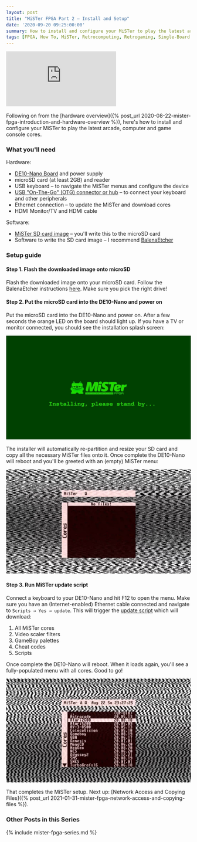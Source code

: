 ```yaml
---
layout: post
title: "MiSTer FPGA Part 2 – Install and Setup"
date: '2020-09-20 09:25:00:00'
summary: How to install and configure your MiSTer to play the latest arcade, computer and game console cores ...
tags: [FPGA, How To, MiSTer, Retrocomputing, Retrogaming, Single-Board Computing]
---
```


<div class="youtube-container">
<iframe src="https://www.youtube.com/embed/X77hmWYz9VM?rel=0" 
frameborder="0" allowfullscreen class="youtube-video"></iframe>
</div> 

Following on from the [hardware overview]({% post_url 2020-08-22-mister-fpga-introduction-and-hardware-overview %}), here's how to install and configure your MiSTer to play the latest arcade, computer and game console cores.


### What you'll need

Hardware:

* <a href="https://github.com/MiSTer-devel/Main_MiSTer/wiki/How-to-start-with-MiSTer#1-de10-nano-board" target="_blank">DE10-Nano Board</a> and power supply
* microSD card (at least 2GB) and reader
* USB keyboard – to navigate the MiSTer menus and configure the device
* <a href="https://github.com/MiSTer-devel/Main_MiSTer/wiki/How-to-start-with-MiSTer#2-usb-connection" target="_blank">USB "On-The-Go" (OTG) connector or hub</a> – to connect your keyboard and other peripherals
* Ethernet connection – to update the MiSTer and download cores
* HDMI Monitor/TV and HDMI cable

Software:

* <a href="https://github.com/MiSTer-devel/mr-fusion/releases" target="_blank">MiSTer SD card image</a> – you'll write this to the microSD card
* Software to write the SD card image – I recommend <a href="https://www.balena.io/etcher/" target="_blank">BalenaEtcher</a>


### Setup guide


#### Step 1. Flash the downloaded image onto microSD

Flash the downloaded image onto your microSD card. Follow the BalenaEtcher instructions <a href="https://www.balena.io/etcher/" target="_blank">here</a>. Make sure you pick the right drive!


#### Step 2. Put the microSD card into the DE10-Nano and power on

Put the microSD card into the DE10-Nano and power on. After a few seconds the orange LED on the board should light up. If you have a TV or monitor connected, you should see the installation splash screen:

![](/img/posts/mister-fpga-install.jpg)

The installer will automatically re-partition and resize your SD card and copy all the necessary MiSTer files onto it. Once complete the DE10-Nano will reboot and you'll be greeted with an (empty) MiSTer menu:

![](/img/posts/mister-fpga-install-2.jpg)


#### Step 3. Run MiSTer update script

Connect a keyboard to your DE10-Nano and hit F12 to open the menu. Make sure you have an (Internet-enabled) Ethernet cable connected and navigate to `Scripts → Yes → update`. This will trigger the <a href="https://github.com/MiSTer-devel/Updater_script_MiSTer" target="_blank">update script</a> which will download:

1. All MiSTer cores
2. Video scaler filters
3. GameBoy palettes
4. Cheat codes
5. Scripts

Once complete the DE10-Nano will reboot. When it loads again, you'll see a fully-populated menu with all cores. Good to go!

![](/img/posts/mister-fpga-install-3.jpg)

That completes the MiSTer setup. Next up: [Network Access and Copying Files]({% post_url 2021-01-31-mister-fpga-network-access-and-copying-files %}).


### Other Posts in this Series

{% include mister-fpga-series.md %}
